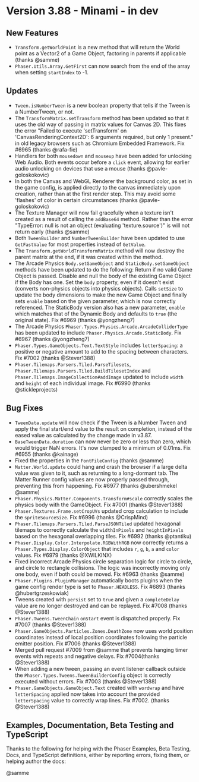 # Version 3.88 - Minami - in dev

## New Features

* `Transform.getWorldPoint` is a new method that will return the World point as a Vector2 of a Game Object, factoring in parents if applicable (thanks @samme)
* `Phaser.Utils.Array.GetFirst` can now search from the end of the array when setting `startIndex` to -1.

## Updates

* `Tween.isNumberTween` is a new boolean property that tells if the Tween is a NumberTween, or not.
* The `TransformMatrix.setTransform` method has been updated so that it uses the old way of passing in matrix values for Canvas 2D. This fixes the error "Failed to execute 'setTransform' on 'CanvasRenderingContext2D': 6 arguments required, but only 1 present." in old legacy browsers such as Chromium Embedded Framework. Fix #6965 (thanks @rafa-fie)
* Handlers for both `mousedown` and `mouseup` have been added for unlocking Web Audio. Both events occur before a `click` event, allowing for earlier audio unlocking on devices that use a mouse (thanks @pavle-goloskokovic)
* In both the Canvas and WebGL Renderer the background color, as set in the game config, is applied directly to the canvas immediately upon creation, rather than at the first render step. This may avoid some 'flashes' of color in certain circumstances (thanks @pavle-goloskokovic)
* The Texture Manager will now fail gracefully when a texture isn't created as a result of calling the `addBase64` method. Rather than the error "TypeError: null is not an object (evaluating 'texture.source')" is will not return early (thanks @samme)
* Both `TweenBuilder` and `NumberTweenBuilder` have been updated to use `GetFastValue` for most properties instead of `GetValue`.
* The `Transform.getWorldTransformMatrix` method will now destroy the parent matrix at the end, if it was created within the method.
* The Arcade Physics `Body.setGameObject` and `StaticBody.setGameObject` methods have been updated to do the following: Return if no valid Game Object is passed. Disable and null the body of the existing Game Object if the Body has one. Set the `body` property, even if it doesn't exist (converts non-physics objects into physics objects). Calls `setSize` to update the body dimensions to make the new Game Object and finally sets `enable` based on the given parameter, which is now correctly referenced. The StaticBody version also has a new parameter, `enable` which matches that of the Dynamic Body and defaults to `true` (the original state). Fix #6969 (thanks @yongzheng7)
* The Arcade Physics `Phaser.Types.Physics.Arcade.ArcadeColliderType` has been updated to include `Phaser.Physics.Arcade.StaticBody`. Fix #6967 (thanks @yongzheng7)
* `Phaser.Types.GameObjects.Text.TextStyle` includes `letterSpacing`: a positive or negative amount to add to the spacing between characters. Fix #7002 (thanks @Stever1388)
* `Phaser.Tilemaps.Parsers.Tiled.ParseTilesets`, `Phaser.Tilemaps.Parsers.Tiled.BuildTilesetIndex` and `Phaser.Tilemaps.ImageCollection#addImage` updated to include `width` and `height` of each individual image. Fix #6990 (thanks @stickleprojects)

## Bug Fixes

* `TweenData.update` will now check if the Tween is a Number Tween and apply the final start/end value to the result on completion, instead of the eased value as calculated by the change made in v3.87.
* `BaseTweenData.duration` can now never be zero or less than zero, which would trigger NaN errors. It's now clamped to a minimum of 0.01ms. Fix #6955 (thanks @kainage)
* Fixed the properties in the `FontFileConfig` (thanks @samme)
* `Matter.World.update` could hang and crash the browser if a large delta value was given to it, such as returning to a long-dormant tab. The Matter Runner config values are now properly passed through, preventing this from happening. Fix #6977 (thanks @ubershmekel @samme)
* `Phaser.Physics.Matter.Components.Transform#scale` correctly scales the physics body with the GameObject. Fix #7001 (thanks @Stever1388)
* `Phaser.Textures.Frame.setCropUVs` updated crop calculation to include the `spriteSourceSize`. Fix #6996 (thanks @CrispMind)
* `Phaser.Tilemaps.Parsers.Tiled.ParseJSONTiled` updated hexagonal tilemaps to correctly calculate the `widthInPixels` and `heightInPixels` based on the hexagonal overlapping tiles. Fix #6992 (thanks @ptantiku)
* `Phaser.Display.Color.Interpolate.RGBWithRGB` now correctly returns a `Phaser.Types.Display.ColorObject` that includes `r`, `g`, `b`, `a` and `color` values. Fix #6979 (thanks @XWILKINX)
* Fixed incorrect Arcade Physics circle separation logic for circle to circle, and circle to rectangle collisions. The logic was incorrectly moving only one body, even if both could be moved. Fix #6963 (thanks @samme)
* `Phaser.Plugins.PluginManager` automatically boots plugins when the game config render type is set to `Phaser.HEADLESS`. Fix #6893 (thanks @hubertgrzeskowiak)
* Tweens created with `persist` set to `true` and given a `completeDelay` value are no longer destroyed and can be replayed. Fix #7008 (thanks @Stever1388)
* `Phaser.Tweens.TweenChain` `onStart` event is dispatched properly. Fix #7007 (thanks @Stever1388)
* `Phaser.GameObjects.Particles.Zones.DeathZone` now uses world position coordinates instead of local position coordinates following the particle emitter position. Fix #7006 (thanks @Stever1388)
* Merged pull request #7009 from @samme that prevents hanging timer events with repeats and negative delays. Fix #7004(thanks @Stever1388)
* When adding a new tween, passing an event listener callback outside the `Phaser.Types.Tweens.TweenBuilderConfig` object is correctly executed without errors. Fix #7003 (thanks @Stever1388)
* `Phaser.GameObjects.GameObject.Text` created with `wordwrap` and have `letterSpacing` applied now takes into account the provided `letterSpacing` value to correctly wrap lines. Fix #7002. (thanks @Stever1388)


## Examples, Documentation, Beta Testing and TypeScript

Thanks to the following for helping with the Phaser Examples, Beta Testing, Docs, and TypeScript definitions, either by reporting errors, fixing them, or helping author the docs:

@samme
